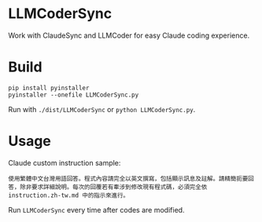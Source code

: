 # LLMCoderSync
Work with ClaudeSync and LLMCoder for easy Claude coding experience.

# Build

```
pip install pyinstaller
pyinstaller --onefile LLMCoderSync.py
```

Run with `./dist/LLMCoderSync` or `python LLMCoderSync.py`.

# Usage

Claude custom instruction sample:

```
使用繁體中文台灣用語回答。程式內容請完全以英文撰寫，包括顯示訊息及註解。請精簡扼要回答，除非要求詳細說明。每次的回覆若有牽涉到修改現有程式碼，必須完全依 instruction.zh-tw.md 中的指示來進行。
```

Run `LLMCoderSync` every time after codes are modified.
